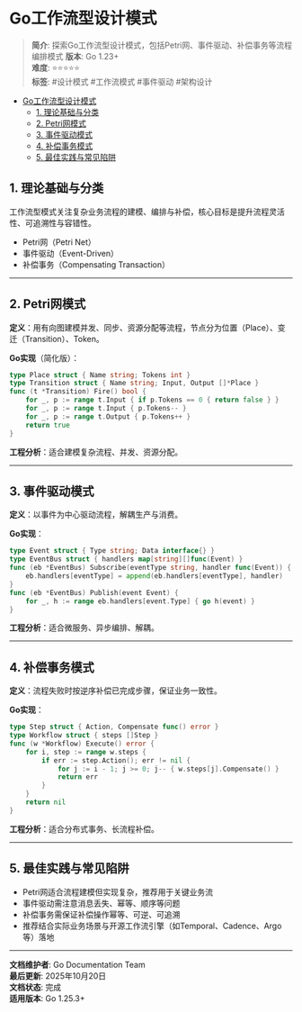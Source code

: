 ﻿# Go工作流型设计模式

> **简介**: 探索Go工作流型设计模式，包括Petri网、事件驱动、补偿事务等流程编排模式
> **版本**: Go 1.23+  
> **难度**: ⭐⭐⭐⭐⭐  
> **标签**: #设计模式 #工作流模式 #事件驱动 #架构设计

<!-- TOC START -->
- [Go工作流型设计模式](#go工作流型设计模式)
  - [1. 理论基础与分类](#1-理论基础与分类)
  - [2. Petri网模式](#2-petri网模式)
  - [3. 事件驱动模式](#3-事件驱动模式)
  - [4. 补偿事务模式](#4-补偿事务模式)
  - [5. 最佳实践与常见陷阱](#5-最佳实践与常见陷阱)
<!-- TOC END -->

## 1. 理论基础与分类

工作流型模式关注复杂业务流程的建模、编排与补偿，核心目标是提升流程灵活性、可追溯性与容错性。

- Petri网（Petri Net）
- 事件驱动（Event-Driven）
- 补偿事务（Compensating Transaction）

---

## 2. Petri网模式

**定义**：用有向图建模并发、同步、资源分配等流程，节点分为位置（Place）、变迁（Transition）、Token。

**Go实现**（简化版）：

```go
type Place struct { Name string; Tokens int }
type Transition struct { Name string; Input, Output []*Place }
func (t *Transition) Fire() bool {
    for _, p := range t.Input { if p.Tokens == 0 { return false } }
    for _, p := range t.Input { p.Tokens-- }
    for _, p := range t.Output { p.Tokens++ }
    return true
}
```

**工程分析**：适合建模复杂流程、并发、资源分配。

---

## 3. 事件驱动模式

**定义**：以事件为中心驱动流程，解耦生产与消费。

**Go实现**：

```go
type Event struct { Type string; Data interface{} }
type EventBus struct { handlers map[string][]func(Event) }
func (eb *EventBus) Subscribe(eventType string, handler func(Event)) {
    eb.handlers[eventType] = append(eb.handlers[eventType], handler)
}
func (eb *EventBus) Publish(event Event) {
    for _, h := range eb.handlers[event.Type] { go h(event) }
}
```

**工程分析**：适合微服务、异步编排、解耦。

---

## 4. 补偿事务模式

**定义**：流程失败时按逆序补偿已完成步骤，保证业务一致性。

**Go实现**：

```go
type Step struct { Action, Compensate func() error }
type Workflow struct { steps []Step }
func (w *Workflow) Execute() error {
    for i, step := range w.steps {
        if err := step.Action(); err != nil {
            for j := i - 1; j >= 0; j-- { w.steps[j].Compensate() }
            return err
        }
    }
    return nil
}
```

**工程分析**：适合分布式事务、长流程补偿。

---

## 5. 最佳实践与常见陷阱

- Petri网适合流程建模但实现复杂，推荐用于关键业务流
- 事件驱动需注意消息丢失、幂等、顺序等问题
- 补偿事务需保证补偿操作幂等、可逆、可追溯
- 推荐结合实际业务场景与开源工作流引擎（如Temporal、Cadence、Argo等）落地

---

**文档维护者**: Go Documentation Team  
**最后更新**: 2025年10月20日  
**文档状态**: 完成  
**适用版本**: Go 1.25.3+
